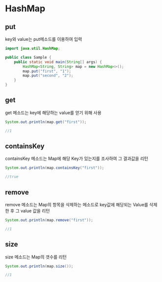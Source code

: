 # HashMap

## put

key와 value는 put메소드를 이용하여 입력

```java
import java.util.HashMap;

public class Sample {
    public static void main(String[] args) {
        HashMap<String, String> map = new HashMap<>();
        map.put("first", "1");
        map.put("second", "2");
    }
}
```

## get

get 메소드는 key에 해당하는 value를 얻기 위해 사용

```java
System.out.println(map.get("first"));

//1
```

## containsKey

containsKey 메소드는 Map에 해당 Key가 있는지를 조사하여 그 결과값을 리턴

```java
System.out.println(map.containsKey("first"));

//true
```

## remove

remove 메소드는 Map의 항목을 삭제하는 메소드로 key값에 해당되는 Value를 삭제한 후 그 value 값을 리턴

```java
System.out.println(map.remove("first"));

//1
```

## size

size 메소드는 Map의 갯수를 리턴

```java
System.out.println(map.size());

//1
```
